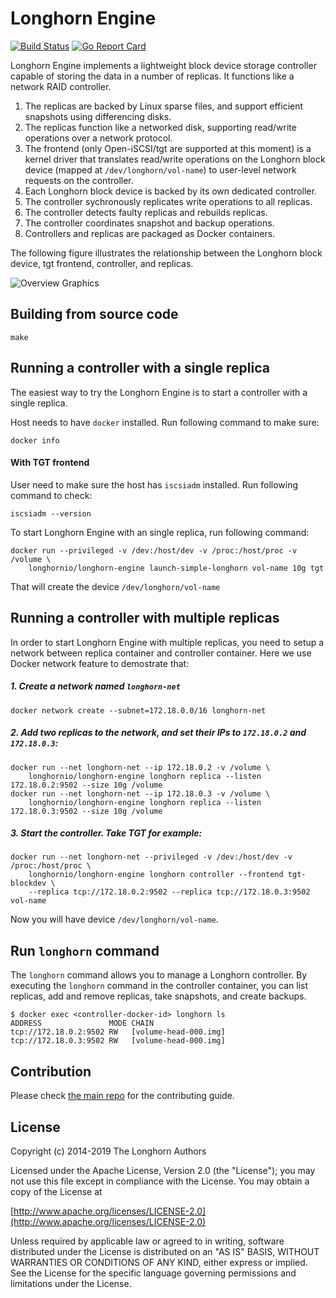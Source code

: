 Longhorn Engine
==
[![Build Status](https://drone-publish.longhorn.io/api/badges/longhorn/longhorn-engine/status.svg)](https://drone-publish.longhorn.io/longhorn/longhorn-engine) [![Go Report Card](https://goreportcard.com/badge/github.com/rancher/longhorn-engine)](https://goreportcard.com/report/github.com/rancher/longhorn-engine)

Longhorn Engine implements a lightweight block device storage controller capable of storing the data in a number of replicas. It functions like a network RAID controller.

1. The replicas are backed by Linux sparse files, and support efficient snapshots using differencing disks.
1. The replicas function like a networked disk, supporting read/write operations over a network protocol.
1. The frontend (only Open-iSCSI/tgt are supported at this moment) is a kernel driver that translates read/write operations on the Longhorn block device (mapped at `/dev/longhorn/vol-name`) to user-level network requests on the controller.
1. Each Longhorn block device is backed by its own dedicated controller.
1. The controller sychronously replicates write operations to all replicas.
1. The controller detects faulty replicas and rebuilds replicas.
1. The controller coordinates snapshot and backup operations.
1. Controllers and replicas are packaged as Docker containers.

The following figure illustrates the relationship between the Longhorn block device, tgt frontend, controller, and replicas.

![Overview Graphics](/overview.png)

## Building from source code

`make`


## Running a controller with a single replica

The easiest way to try the Longhorn Engine is to start a controller with a single replica.

Host needs to have `docker` installed. Run following command to make sure:
```
docker info
```

#### With TGT frontend

User need to make sure the host has `iscsiadm` installed. Run following command to check:
```
iscsiadm --version
```

To start Longhorn Engine with an single replica, run following command:
```
docker run --privileged -v /dev:/host/dev -v /proc:/host/proc -v /volume \
    longhornio/longhorn-engine launch-simple-longhorn vol-name 10g tgt
```

That will create the device `/dev/longhorn/vol-name`

## Running a controller with multiple replicas

In order to start Longhorn Engine with multiple replicas, you need to setup a network between replica container and controller container. Here we use Docker network feature to demostrate that:

##### 1. Create a network named `longhorn-net`
```
docker network create --subnet=172.18.0.0/16 longhorn-net
```
##### 2. Add two replicas to the network, and set their IPs to `172.18.0.2` and `172.18.0.3`:
```
docker run --net longhorn-net --ip 172.18.0.2 -v /volume \
    longhornio/longhorn-engine longhorn replica --listen 172.18.0.2:9502 --size 10g /volume
docker run --net longhorn-net --ip 172.18.0.3 -v /volume \
    longhornio/longhorn-engine longhorn replica --listen 172.18.0.3:9502 --size 10g /volume
```

##### 3. Start the controller. Take TGT for example:
```
docker run --net longhorn-net --privileged -v /dev:/host/dev -v /proc:/host/proc \
    longhornio/longhorn-engine longhorn controller --frontend tgt-blockdev \ 
    --replica tcp://172.18.0.2:9502 --replica tcp://172.18.0.3:9502 vol-name
```
Now you will have device `/dev/longhorn/vol-name`.

## Run `longhorn` command

The `longhorn` command allows you to manage a Longhorn controller. By executing the `longhorn` command in the controller container, you can list replicas, add and remove replicas, take snapshots, and create backups.

```
$ docker exec <controller-docker-id> longhorn ls
ADDRESS               MODE CHAIN
tcp://172.18.0.2:9502 RW   [volume-head-000.img]
tcp://172.18.0.3:9502 RW   [volume-head-000.img]
```
## Contribution

Please check [the main repo](https://github.com/longhorn/longhorn#community) for the contributing guide.

## License
Copyright (c) 2014-2019 The Longhorn Authors

Licensed under the Apache License, Version 2.0 (the "License");
you may not use this file except in compliance with the License.
You may obtain a copy of the License at

[http://www.apache.org/licenses/LICENSE-2.0](http://www.apache.org/licenses/LICENSE-2.0)

Unless required by applicable law or agreed to in writing, software
distributed under the License is distributed on an "AS IS" BASIS,
WITHOUT WARRANTIES OR CONDITIONS OF ANY KIND, either express or implied.
See the License for the specific language governing permissions and
limitations under the License.
